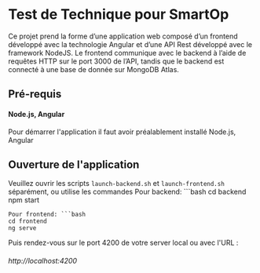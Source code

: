 # Test de Technique pour SmartOp

Ce projet prend la forme d’une application web composé d’un frontend développé avec la technologie Angular et d’une API Rest développé avec le framework NodeJS. Le frontend communique
avec le backend à l’aide de requêtes HTTP sur le port 3000 de l’API, tandis que le backend est connecté à une base de donnée sur MongoDB Atlas. 

## Pré-requis

#### Node.js, Angular
Pour démarrer l'application il faut avoir préalablement installé Node.js, Angular

## Ouverture de l'application

Veuillez ouvrir les scripts `launch-backend.sh` et `launch-frontend.sh` séparément, ou utilise les commandes 
Pour backend: ```bash
cd backend
npm start
```
Pour frontend: ```bash
cd frontend
ng serve
```

Puis rendez-vous sur le port 4200 de votre server local ou avec l'URL :
###### http://localhost:4200
